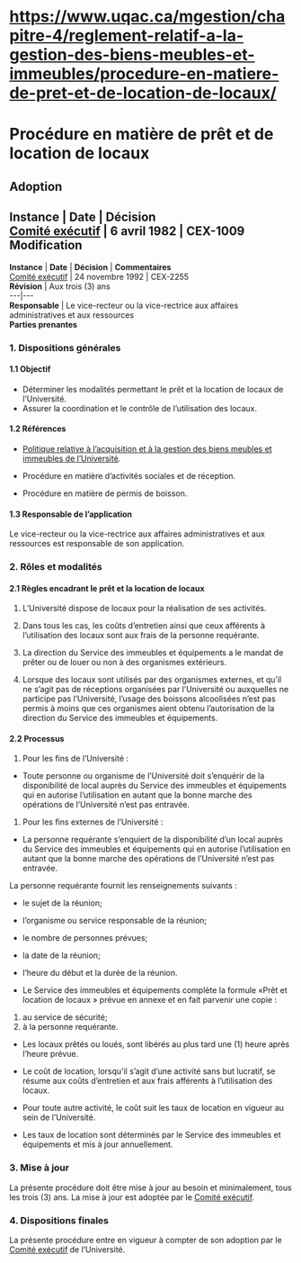 # https://www.uqac.ca/mgestion/chapitre-4/reglement-relatif-a-la-gestion-des-biens-meubles-et-immeubles/procedure-en-matiere-de-pret-et-de-location-de-locaux/

# Procédure en matière de prêt et de location de locaux
**Adoption**  
---  
**Instance** | **Date** | **Décision**  
[Comité exécutif](https://www.uqac.ca/mgestion/chapitre-4/reglement-relatif-a-la-gestion-des-biens-meubles-et-immeubles/procedure-en-matiere-de-pret-et-de-location-de-locaux/<https:/www.uqac.ca/mgestion/lexique/comite-executif/>) | 6 avril 1982 | CEX-1009  
**Modification**  
---  
**Instance** | **Date** | **Décision** | **Commentaires**  
[Comité exécutif](https://www.uqac.ca/mgestion/chapitre-4/reglement-relatif-a-la-gestion-des-biens-meubles-et-immeubles/procedure-en-matiere-de-pret-et-de-location-de-locaux/<https:/www.uqac.ca/mgestion/lexique/comite-executif/>) | 24 novembre 1992 | CEX-2255  
**Révision** | Aux trois (3) ans  
---|---  
**Responsable** | Le vice-recteur ou la vice-rectrice aux affaires administratives et aux ressources  
**Parties prenantes**  
### 1. Dispositions générales
#### 1.1 Objectif
  * Déterminer les modalités permettant le prêt et la location de locaux de l’Université.
  * Assurer la coordination et le contrôle de l’utilisation des locaux.


#### 1.2 Références
  * [Politique relative à l’acquisition et à la gestion des biens meubles et immeubles de l’Université](https://www.uqac.ca/mgestion/chapitre-4/reglement-relatif-a-la-gestion-des-biens-meubles-et-immeubles/procedure-en-matiere-de-pret-et-de-location-de-locaux/<https:/www.uqac.ca/mgestion/chapitre-4/reglement-relatif-a-la-gestion-des-biens-meubles-et-immeubles/politique-relative-a-lacquisition-et-a-la-gestion-des-biens-meubles-et-immeubles-de-luniversite/>).


  * Procédure en matière d’activités sociales et de réception.


  * Procédure en matière de permis de boisson.


#### 1.3 Responsable de l’application
Le vice-recteur ou la vice-rectrice aux affaires administratives et aux ressources est responsable de son application.
### 2. Rôles et modalités
#### 2.1 Règles encadrant le prêt et la location de locaux
  1. L’Université dispose de locaux pour la réalisation de ses activités.


  1. Dans tous les cas, les coûts d’entretien ainsi que ceux afférents à l’utilisation des locaux sont aux frais de la personne requérante.


  1. La direction du Service des immeubles et équipements a le mandat de prêter ou de louer ou non à des organismes extérieurs.


  1. Lorsque des locaux sont utilisés par des organismes externes, et qu’il ne s’agit pas de réceptions organisées par l’Université ou auxquelles ne participe pas l’Université, l’usage des boissons alcoolisées n’est pas permis à moins que ces organismes aient obtenu l’autorisation de la direction du Service des immeubles et équipements.


#### 2.2 Processus
  1. Pour les fins de l’Université :


  * Toute personne ou organisme de l’Université doit s’enquérir de la disponibilité de local auprès du Service des immeubles et équipements qui en autorise l’utilisation en autant que la bonne marche des opérations de l’Université n’est pas entravée.


  1. Pour les fins externes de l’Université :


  * La personne requérante s’enquiert de la disponibilité d’un local auprès du Service des immeubles et équipements qui en autorise l’utilisation en autant que la bonne marche des opérations de l’Université n’est pas entravée.


La personne requérante fournit les renseignements suivants :
  * le sujet de la réunion;
  * l’organisme ou service responsable de la réunion;
  * le nombre de personnes prévues;
  * la date de la réunion;
  * l’heure du début et la durée de la réunion.


  * Le Service des immeubles et équipements complète la formule «Prêt et location de locaux » prévue en annexe et en fait parvenir une copie :


  1. au service de sécurité;
  2. à la personne requérante.


  * Les locaux prêtés ou loués, sont libérés au plus tard une (1) heure après l’heure prévue.


  * Le coût de location, lorsqu’il s’agit d’une activité sans but lucratif, se résume aux coûts d’entretien et aux frais afférents à l’utilisation des locaux.


  * Pour toute autre activité, le coût suit les taux de location en vigueur au sein de l’Université.


  * Les taux de location sont déterminés par le Service des immeubles et équipements et mis à jour annuellement.


### 3. Mise à jour
La présente procédure doit être mise à jour au besoin et minimalement, tous les trois (3) ans. La mise à jour est adoptée par le [Comité exécutif](https://www.uqac.ca/mgestion/chapitre-4/reglement-relatif-a-la-gestion-des-biens-meubles-et-immeubles/procedure-en-matiere-de-pret-et-de-location-de-locaux/<https:/www.uqac.ca/mgestion/lexique/comite-executif/>).
### 4. Dispositions finales
La présente procédure entre en vigueur à compter de son adoption par le [Comité exécutif](https://www.uqac.ca/mgestion/chapitre-4/reglement-relatif-a-la-gestion-des-biens-meubles-et-immeubles/procedure-en-matiere-de-pret-et-de-location-de-locaux/<https:/www.uqac.ca/mgestion/lexique/comite-executif/>) de l’Université.
